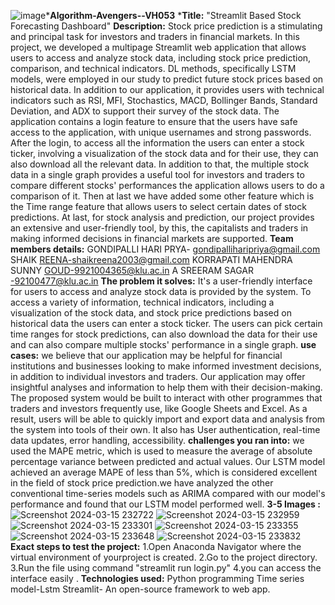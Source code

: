 ![image](https://github.com/GONDIPALLIHARIPRIYA/Algorithm-Avengers--VH053/assets/110616145/beb61c15-8bb1-4c98-a5d2-0d1b5207486f)***Algorithm-Avengers--VH053**
***Title:** "Streamlit Based Stock Forecasting Dashboard"
**Description:** Stock price prediction is a stimulating and principal task for
investors and traders in financial markets. In this project, we
developed a multipage Streamlit web application that allows users
to access and analyze stock data, including stock price prediction,
comparison, and technical indicators. DL methods, specifically
LSTM models, were employed in our study to predict future stock
prices based on historical data. In addition to our application, it
provides users with technical indicators such as RSI, MFI,
Stochastics, MACD, Bollinger Bands, Standard Deviation, and
ADX to support their survey of the stock data.
The application contains a login feature to ensure that the users
have safe access to the application, with unique usernames and
strong passwords. After the login, to access all the information
the users can enter a stock ticker, involving a visualization of the
stock data and for their use, they can also download all the
relevant data. In addition to that, the multiple stock data in a
single graph provides a useful tool for investors and traders to
compare different stocks' performances the application allows
users to do a comparison of it. Then at last we have added some
other feature which is the Time range feature that allows users to
select certain dates of stock predictions.
At last, for stock analysis and prediction, our project provides an
extensive and user-friendly tool, by this, the capitalists and
traders in making informed decisions in financial markets are
supported.
**Team members details:**
  GONDIPALLI  HARI PRYA- gondipalliharipriya@gmail.com
  SHAIK REENA-shaikreena2003@gmail.com
  KORRAPATI MAHENDRA SUNNY GOUD-9921004365@klu.ac.in
  A SREERAM SAGAR -92100477@klu.ac.in
  **The problem it solves:**
  It's a  user-friendly interface for users to access and
analyze stock data is provided by the system. To access a
variety of information, technical indicators, including a
visualization of the stock data, and stock price predictions
based on historical data the users can enter a stock ticker.
The users can pick certain time ranges for stock
predictions, can also download the data for their use and
can also compare multiple stocks' performance in a single graph.
**use cases:**
we believe that our application may be
helpful for financial institutions and businesses looking to
make informed investment decisions, in addition to
individual investors and traders. Our application may offer
insightful analyses and information to help them with their
decision-making.
The proposed system would be built to interact with
other programmes that traders and investors frequently use,
like Google Sheets and Excel. As a result, users will be able
to quickly import and export data and analysis from the
system into tools of their own. It also has User
authentication, real-time data updates, error handling,
accessibility.
**challenges you ran into:**
we used the MAPE metric, which is used to measure the average of
absolute percentage variance between predicted and actual
values. Our LSTM model achieved an average MAPE of
less than 5%, which is considered excellent in the field of
stock price prediction.we have analyzed the other conventional time-series models such as
ARIMA compared with our model's performance and
found that our LSTM model performed well.
**3-5 Images :**
![Screenshot 2024-03-15 232722](https://github.com/GONDIPALLIHARIPRIYA/Algorithm-Avengers--VH053/assets/110616145/12a824e0-47a2-472d-9f6f-463557776086)
![Screenshot 2024-03-15 232959](https://github.com/GONDIPALLIHARIPRIYA/Algorithm-Avengers--VH053/assets/110616145/8feed9b9-93eb-4461-be8d-147a4ae9689b)
![Screenshot 2024-03-15 233301](https://github.com/GONDIPALLIHARIPRIYA/Algorithm-Avengers--VH053/assets/110616145/864df978-f7ad-4875-a7b3-35457ea9fcf8)
![Screenshot 2024-03-15 233355](https://github.com/GONDIPALLIHARIPRIYA/Algorithm-Avengers--VH053/assets/110616145/0f4973b1-7583-4c17-b7fb-9e50cbb4d9dc)
![Screenshot 2024-03-15 233648](https://github.com/GONDIPALLIHARIPRIYA/Algorithm-Avengers--VH053/assets/110616145/da637494-e1a3-4935-ab5d-54c13b941703)
![Screenshot 2024-03-15 233832](https://github.com/GONDIPALLIHARIPRIYA/Algorithm-Avengers--VH053/assets/110616145/279da901-a3e6-4c7f-86df-779d12f975b7)
**Exact steps to test the project:**
1.Open Anaconda Navigator where the virtual environment of yourproject is created.
2.Go to the project directory.
3.Run the file using command "streamlit run login.py"
4.you can access the interface easily .
**Technologies used:**
Python programming
Time series model-Lstm
Streamlit- An open-source framework to web app.











  



